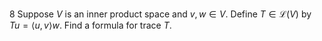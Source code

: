 8 Suppose $V$ is an inner product space and $v, w \in V$. Define $T \in \mathcal{L}(V)$ by $T u=\langle u, v\rangle w$. Find a formula for trace $T$.
